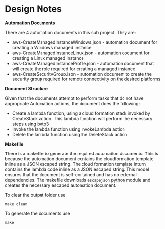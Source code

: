 # Design Notes

**Automation Documents**

There are 4 automation documents in this sub project. They are:
* aws-CreateManagedInstanceWindows.json - automation document for creating a Windows managed instance
* aws-CreateManagedInstanceLinux.json - automation document for creating a Linux managed instance
* aws-CreateManagedInstanceProfile.json - automation document that will create the role required for creating a managed instance
* aws-CreateSecurityGroup.json - automation document to create the security group required for remote connectivity on the desired platforms

**Document Structure**

Given that the documents attempt to perform tasks that do not have appropriate Automation actions, the document does the following:
* Create a lambda function, using a cloud formation stack invoked by CreateStack action. This lambda function will perform the necessary steps using boto3
* Invoke the lambda function using InvokeLambda action
* Delete the lambda function using the DeleteStack action

**Makefile**

There is a makefile to generate the required automation documents. This is because the automation document contains the cloudformation template inline as a JSON escaped string. The cloud formation template inturn contains the lambda code inline as a JSON escaped string. This model ensures that the document is self-contained and has no external dependencies. The makefile downloads ```escapejson``` python module and creates the necessary escaped automation document.

To clear the output folder use
```
make clean
```

To generate the documents use

```
make
```